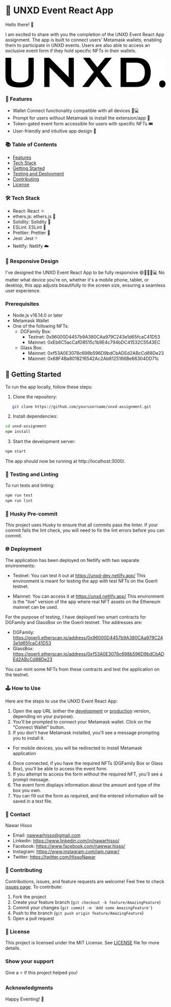 # 🎉 UNXD Event React App

Hello there! 👋

I am excited to share with you the completion of the UNXD Event React App assignment.
The app is built to connect users' Metamask wallets, enabling them to participate in UNXD events.
Users are also able to access an exclusive event form if they hold specific NFTs in their wallets.

![UNXD Event React App Screenshot](./public/logo_dark.png)

### 🎯 Features

- Wallet Connect functionality compatible with all devices 📱💻
- Prompt for users without Metamask to install the extension/app 👛
- Token-gated event form accessible for users with specific NFTs 🎟
- User-friendly and intuitive app design 📝

### 📚 Table of Contents

- [Features](#features-)
- [Tech Stack](#tech-stack-)
- [Getting Started](#getting-started-)
- [Testing and Deployment](#testing-and-deployment-)
- [Contributing](#contributing-)
- [License](#license-)

### 🛠️ Tech Stack

- React: React ⚛️
- ethers.js: ethers.js 🔗
- Solidity: Solidity 📜
- ESLint: ESLint 🚨
- Prettier: Prettier 🎨
- Jest: Jest 🃏
- Netlify: Netlify ☁️

### 📱 Responsive Design

I've designed the UNXD Event React App to be fully responsive 😄👍🏼📱💻
No matter what device you're on, whether it's a mobile phone, tablet, or desktop, this app adjusts beautifully to the screen size, ensuring a seamless user experience.

### Prerequisites

- Node.js v16.14.0 or later
- Metamask Wallet
- One of the following NFTs:
  - DGFamily Box:
    - Testnet: 0x96000D4457b9A380CAa979C243e1d65fcaC41D53
    - Mainnet: 0xEb6C5acCafD8515c1b9E4c794bDC41532C5543EC
  - Glass Box:
    - Mainnet: 0xf53A0E3078c698b596D9bdCbADEd2ABcCd88De23
    - Mainnet: 0x68F4Ba8018216542Ac2Ab8125166Be66304DD71c

## 🚀 Getting Started

To run the app locally, follow these steps:

1. Clone the repository:

```bash
   git clone https://github.com/yourusername/unxd-assignment.git
```

2. Install dependencies:

```bash
cd unxd-assignment
npm install
```

3. Start the development server:

```bash
npm start
```

The app should now be running at http://localhost:3000/.

### 🧪 Testing and Linting

To run tests and linting:

```bash
npm run test
npm run lint
```

### 💼 Husky Pre-commit

This project uses Husky to ensure that all commits pass the linter. If your commit fails the lint check, you will need to fix the lint errors before you can commit.

### 🌐 Deployment

The application has been deployed on Netlify with two separate environments:

- Testnet: You can test it out at https://unxd-dev.netlify.app/
  This environment is meant for testing the app with test NFTs on the Goerli testnet.

- Mainnet: You can access it at https://unxd.netlify.app/
  This environment is the "live" version of the app where real NFT assets on the Ethereum mainnet can be used.

For the purpose of testing, I have deployed two smart contracts for DGFamily and GlassBox on the Goerli testnet. The addresses are:

- DGFamily: https://goerli.etherscan.io/address/0x96000D4457b9A380CAa979C243e1d65fcaC41D53
- GlassBox: https://goerli.etherscan.io/address/0xf53A0E3078c698b596D9bdCbADEd2ABcCd88De23

You can mint some NFTs from these contracts and test the application on the testnet.

### 🕹️ How to Use

Here are the steps to use the UNXD Event React App:

1. Open the app URL (either the <a href='https://unxd-dev.netlify.app/' target='_blank'>development</a> or <a href='https://unxd.netlify.app/' target='_blank'>production</a> version, depending on your purpose).
2. You'll be prompted to connect your Metamask wallet. Click on the "Connect Wallet" button.
3. If you don't have Metamask installed, you'll see a message prompting you to install it.
  - For mobile devices, you will be redirected to install Metamask application
4. Once connected, if you have the required NFTs (DGFamily Box or Glass Box), you'll be able to access the event form.
5. If you attempt to access the form without the required NFT, you'll see a prompt message.
6. The event form displays information about the amount and type of the box you own.
7. You can fill out the form as required, and the entered information will be saved in a text file.

### 👥 Contact

Nawar Hisso

- Email: nawwarhisso@gmail.com
- Linkedin: https://www.linkedin.com/in/nawarhisso/
- Facebook: https://www.facebook.com/nawwar.hisso/
- Instagram: https://www.instagram.com/iam.nawar/
- Twitter: https://twitter.com/HissoNawar

### 🤝 Contributing

Contributions, issues, and feature requests are welcome! Feel free to check [issues page](https://github.com/YOUR_USERNAME/unxd-event-react-app/issues). To contribute:

1. Fork the project
2. Create your feature branch (`git checkout -b feature/AmazingFeature`)
3. Commit your changes (`git commit -m 'Add some AmazingFeature'`)
4. Push to the branch (`git push origin feature/AmazingFeature`)
5. Open a pull request

### 📄 License

This project is licensed under the MIT License. See [LICENSE](LICENSE) file for more details.

### Show your support

Give a ⭐️ if this project helped you!

### Acknowledgments

Happy Eventing! 🥳
